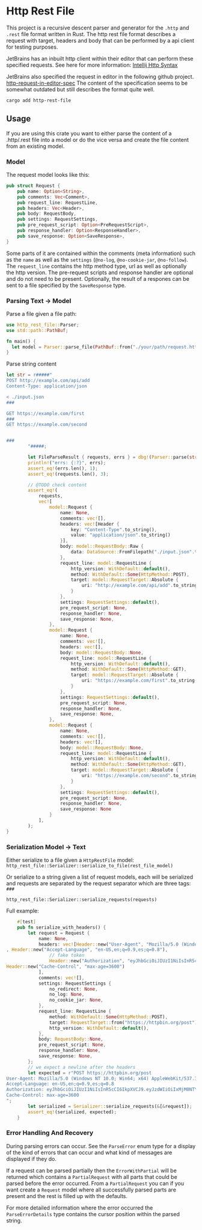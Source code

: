 # Http Rest File

This project is a recursive descent parser and generator for the `.http` and `.rest` file format written in Rust.
The http rest file format describes a request with target, headers and body that can be performed by a api client
for testing purposes.

JetBrains has an inbuilt http client within their editor that can perform these specified requests.
See here for more information: [Intellij Http Syntax](https://www.jetbrains.com/help/idea/exploring-http-syntax.html)

JetBrains also specified the request in editor in the following github project.
[http-request-in-editor-spec](https://github.com/JetBrains/http-request-in-editor-spec)
The content of the specification seems to be somewhat outdated but still describes the format quite well.

`cargo add http-rest-file`

## Usage
If you are using this crate you want to either parse the content of a .http/.rest file into a model or do the
vice versa and create the file content from an existing model.

### Model
The request model looks like this:

```rust
pub struct Request {
    pub name: Option<String>,
    pub comments: Vec<Comment>,
    pub request_line: RequestLine,
    pub headers: Vec<Header>,
    pub body: RequestBody,
    pub settings: RequestSettings,
    pub pre_request_script: Option<PreRequestScript>,
    pub response_handler: Option<ResponseHandler>,
    pub save_response: Option<SaveResponse>,
}
```

Some parts of it are contained within the comments (meta information) such as the `name` as well as the `settings` (`@no-log`, `@no-cookie-jar`, `@no-follow`).
The `request_line` contains the http method type, url as well as optionally the http version.
The pre-request scripts and response handler are optional and do not need to be present.
Optionally, the result of a respones can be sent to a file specified by the `SaveResponse` type.

### Parsing Text -> Model

Parse a file given a file path:
```rust
use http_rest_file::Parser;
use std::path::PathBuf;

fn main() {
  let model = Parser::parse_file(PathBuf::from("./your/path/request.http")).expect(jj)
}
```

Parse string content

```rust
let str = r#####"
POST http://example.com/api/add
Content-Type: application/json

< ./input.json
###

GET https://example.com/first
###
GET https://example.com/second


###
        "#####;

        let FileParseResult { requests, errs } = dbg!(Parser::parse(str, false));
        println!("errs: {:?}", errs);
        assert_eq!(errs.len(), 1);
        assert_eq!(requests.len(), 3);

        // @TODO check content
        assert_eq!(
            requests,
            vec![
                model::Request {
                    name: None,
                    comments: vec![],
                    headers: vec![Header {
                        key: "Content-Type".to_string(),
                        value: "application/json".to_string()
                    }],
                    body: model::RequestBody::Raw {
                        data: DataSource::FromFilepath("./input.json".to_string())
                    },
                    request_line: model::RequestLine {
                        http_version: WithDefault::default(),
                        method: WithDefault::Some(HttpMethod::POST),
                        target: model::RequestTarget::Absolute {
                            uri: "http://example.com/api/add".to_string()
                        }
                    },
                    settings: RequestSettings::default(),
                    pre_request_script: None,
                    response_handler: None,
                    save_response: None,
                },
                model::Request {
                    name: None,
                    comments: vec![],
                    headers: vec![],
                    body: model::RequestBody::None,
                    request_line: model::RequestLine {
                        http_version: WithDefault::default(),
                        method: WithDefault::Some(HttpMethod::GET),
                        target: model::RequestTarget::Absolute {
                            uri: "https://example.com/first".to_string()
                        }
                    },
                    settings: RequestSettings::default(),
                    pre_request_script: None,
                    response_handler: None,
                    save_response: None,
                },
                model::Request {
                    name: None,
                    comments: vec![],
                    headers: vec![],
                    body: model::RequestBody::None,
                    request_line: model::RequestLine {
                        http_version: WithDefault::default(),
                        method: WithDefault::Some(HttpMethod::GET),
                        target: model::RequestTarget::Absolute {
                            uri: "https://example.com/second".to_string()
                        }
                    },
                    settings: RequestSettings::default(),
                    pre_request_script: None,
                    response_handler: None,
                    save_response: None
                }
            ],
        );
}
```

### Serialization Model -> Text
Either serialize to a file given a `HttpRestFile` model:
`http_rest_file::Serializer::serialize_to_file(rest_file_model)`

Or serialize to a string given a list of request models, each will be serialized and requests are separated by the request
separator which are three tags: `###`

`http_rest_file::Serializer::serialize_requests(requests)`

Full example:
```rust
    #[test]
    pub fn serialize_with_headers() {
        let request = Request {
            name: None,
            headers: vec![Header::new("User-Agent", "Mozilla/5.0 (Windows NT 10.0; Win64; x64) AppleWebKit/537.36 (KHTML, like Gecko) Chrome/93.0.4577.63 Safari/537.36")
, Header::new("Accept-Language", "en-US,en;q=0.9,es;q=0.8"),
                // fake token
                Header::new("Authorization", "eyJhbGciOiJIUzI1NiIsInR5cCI6IkpXVCJ9.eyJzdWIiOiIxMjM0NTY3ODkwIiwibmFtZSI6IkpvaG4gRG9lIiwiaWF0IjoxNTE2MjM5MDIyfQ.SflKxwRJSMeKKF2QT4fwpMeJf36POk6yJV_adQssw5c"),
Header::new("Cache-Control", "max-age=3600")
            ],
            comments: vec![],
            settings: RequestSettings {
                no_redirect: None,
                no_log: None,
                no_cookie_jar: None,
            },
            request_line: RequestLine {
                method: WithDefault::Some(HttpMethod::POST),
                target: RequestTarget::from("https://httpbin.org/post"),
                http_version: WithDefault::default(),
            },
            body: RequestBody::None,
            pre_request_script: None,
            response_handler: None,
            save_response: None,
        };
        // we expect a newline after the headers
        let expected = r"POST https://httpbin.org/post
User-Agent: Mozilla/5.0 (Windows NT 10.0; Win64; x64) AppleWebKit/537.36 (KHTML, like Gecko) Chrome/93.0.4577.63 Safari/537.36
Accept-Language: en-US,en;q=0.9,es;q=0.8
Authorization: eyJhbGciOiJIUzI1NiIsInR5cCI6IkpXVCJ9.eyJzdWIiOiIxMjM0NTY3ODkwIiwibmFtZSI6IkpvaG4gRG9lIiwiaWF0IjoxNTE2MjM5MDIyfQ.SflKxwRJSMeKKF2QT4fwpMeJf36POk6yJV_adQssw5c
Cache-Control: max-age=3600
";
        let serialized = Serializer::serialize_requests(&[&request]);
        assert_eq!(serialized, expected);
    }
```

### Error Handling And Recovery
During parsing errors can occur. See the `ParseError` enum type for a display of the kind of errors that can occur and what kind
of messages are displayed if they do. 

If a request can be parsed partially then the `ErrorWithPartial` will be returned which contains a `PartialRequest` with all
parts that could be parsed before the error occurred. From a `PartialRequest` you can if you want create a `Request` model where
all successfully parsed parts are present and the rest is filled up with the defaults.

For more detailed information where the error occurred the `ParseErrorDetails` type contains the cursor position within the parsed string.
